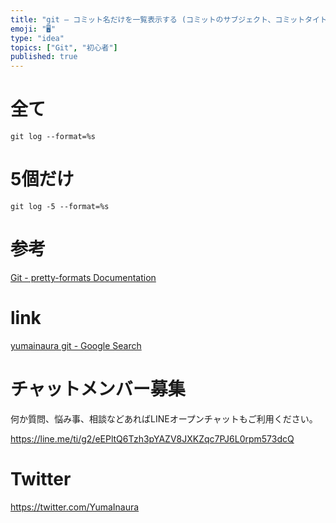 ```yaml
---
title: "git – コミット名だけを一覧表示する (コミットのサブジェクト、コミットタイトル)"
emoji: "🖥"
type: "idea"
topics: ["Git", "初心者"]
published: true
---
```


# 全て

```
git log --format=%s
```

# 5個だけ

```
git log -5 --format=%s
```

# 参考

[Git - pretty-formats Documentation](https://git-scm.com/docs/pretty-formats)

# link

[yumainaura git - Google Search](https://www.google.com/search?q=yumainaura+git&oq=yumainaura+git&aqs=chrome..69i57j69i60l3j69i65l2.1423j0j7&sourceid=chrome&ie=UTF-8)








<!-- Update From Qiita API -->

# チャットメンバー募集


何か質問、悩み事、相談などあればLINEオープンチャットもご利用ください。

https://line.me/ti/g2/eEPltQ6Tzh3pYAZV8JXKZqc7PJ6L0rpm573dcQ





# Twitter


https://twitter.com/YumaInaura


<!-- Update From Qiita API -->


